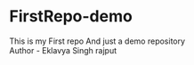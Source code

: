 # FirstRepo-demo
This is my First repo And just a demo repository
<br>
Author - Eklavya Singh rajput
